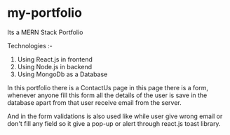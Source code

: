 # my-portfolio



Its a MERN Stack Portfolio 

Technologies :-  

1. Using React.js in frontend
2. Using Node.js in backend
3. Using MongoDb as a Database

In this portfolio there is a ContactUs page in this page there is  a form, whenever anyone fill this form
all the details of the user is save in the database apart from that user receive email from the server.

And in the form validations is also used like while user give wrong email or don't fill any field so it give 
a pop-up or alert through react.js toast library.


